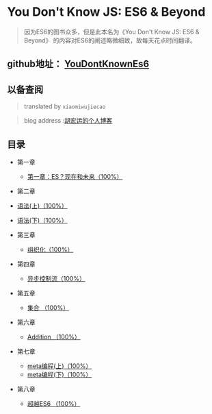 # You Don't Know JS: ES6 & Beyond


>因为ES6的图书众多，但是此本名为《You Don't Know JS: ES6 & Beyond》 的内容对ES6的阐述略微细致，故每天花点时间翻译。

## github地址： [YouDontKnownEs6](https://github.com/xiaomiwujiecao/YouDontKnownEs6)


## 以备查阅


> translated by `xiaomiwujiecao`

>blog address :[胡宏运的个人博客](https://xiaomiwujiecao.com/)


## 目录

- 第一章
  - [第一章：ES？现在和未来（100%）](https://xiaomiwujiecao.com/page/569.html)

-  第二章
  - [语法(上)（100%）](https://xiaomiwujiecao.com/page/574.html)
  - [语法(下)（100%）](https://xiaomiwujiecao.com/page/575.html)

- 第三章
    - [组织化（100%）](https://xiaomiwujiecao.com/page/576.html)

- 第四章
  - [异步控制流（100%）](https://xiaomiwujiecao.com/page/553.html)

- 第五章
  - [集合 （100%）](https://xiaomiwujiecao.com/page/561.html)

- 第六章
  - [Addition （100%）](https://xiaomiwujiecao.com/page/562.html)  

- 第七章
  - [meta编程(上)（100%）](https://xiaomiwujiecao.com/page/570.html)
  - [meta编程(下)（100%）](https://xiaomiwujiecao.com/page/571.html)

- 第八章
  - [超越ES6 （100%）](https://xiaomiwujiecao.com/page/573.html)

